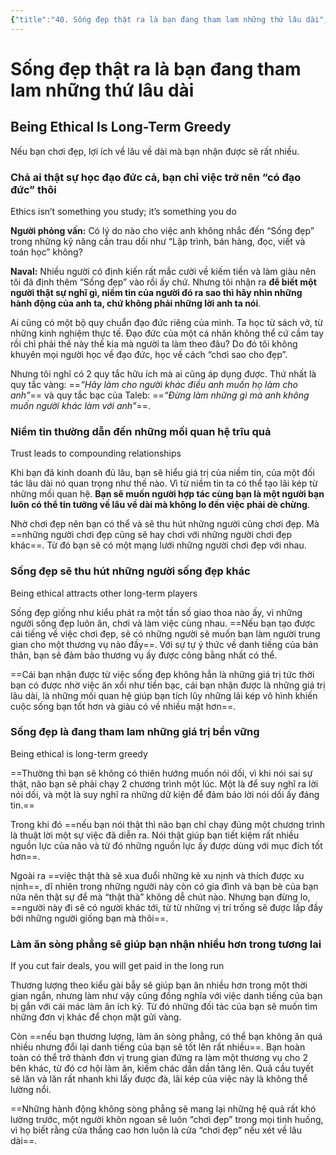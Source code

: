 ```yaml
---
{"title":"40. Sống đẹp thật ra là bạn đang tham lam những thứ lâu dài","author":["Naval Ravikant"],"type":"chapter","category":"finance","related":["[[💸 Làm giàu không cần may mắn]]"],"word-count":1024,"dg-publish":true,"dg-hide":true,"tags":["publish","Naval-Ravikant","finance","rich"],"deck":"Everything::Knowledge","anki tags":"knowledge","permalink":"/40-song-dep-that-ra-la-ban-dang-tham-lam-nhung-thu-lau-dai/","hide":true,"dgPassFrontmatter":true}
---
```


# Sống đẹp thật ra là bạn đang tham lam những thứ lâu dài
## Being Ethical Is Long-Term Greedy  

Nếu bạn chơi đẹp, lợi ích về lâu về dài mà bạn nhận được sẽ rất nhiều.

### Chả ai thật sự học đạo đức cả, bạn chỉ việc trở nên “có đạo đức” thôi
Ethics isn’t something you study; it’s something you do

**Người phỏng vấn:** Có lý do nào cho việc anh không nhắc đến “Sống đẹp” trong những kỹ năng cần trau dồi như “Lập trình, bán hàng, đọc, viết và toán học” không?

**Naval:** Nhiều người có định kiến rất mắc cười về kiếm tiền và làm giàu nên tôi đã định thêm “Sống đẹp” vào rồi ấy chứ. Nhưng tôi nhận ra **để biết một người thật sự nghĩ gì, niềm tin của người đó ra sao thì hãy nhìn những hành động của anh ta, chứ không phải những lời anh ta nói**.

Ai cũng có một bộ quy chuẩn đạo đức riêng của mình. Ta học từ sách vở, từ những kinh nghiệm thực tế. Đạo đức của một cá nhân không thể cứ cầm tay rồi chỉ phải thế này thế kia mà người ta làm theo đâu? Do đó tôi không khuyên mọi người học về đạo đức, học về cách “chơi sao cho đẹp”.

Nhưng tôi nghĩ có 2 quy tắc hữu ích mà ai cũng áp dụng được. Thứ nhất là quy tắc vàng: ==*“Hãy làm cho người khác điều anh muốn họ làm cho anh”*== và quy tắc bạc của Taleb: ==*“Đừng làm những gì mà anh không muốn người khác làm với anh”*==.

### Niềm tin thường dẫn đến những mối quan hệ trĩu quả
Trust leads to compounding relationships

Khi bạn đã kinh doanh đủ lâu, bạn sẽ hiểu giá trị của niềm tin, của một đối tác lâu dài nó quan trọng như thế nào. Vì từ niềm tin ta có thể tạo lãi kép từ những mối quan hệ. **Bạn sẽ muốn người hợp tác cùng bạn là một người bạn luôn có thể tin tưởng về lâu về dài mà không lo đến việc phải dè chừng**.

Nhờ chơi đẹp nên bạn có thể và sẽ thu hút những người cũng chơi đẹp. Mà ==những người chơi đẹp cũng sẽ hay chơi với những người chơi đẹp khác==. Từ đó bạn sẽ có một mạng lưới những người chơi đẹp với nhau.

### Sống đẹp sẽ thu hút những người sống đẹp khác
Being ethical attracts other long-term players

Sống đẹp giống như kiểu phát ra một tần số giao thoa nào ấy, vì những người sống đẹp luôn ăn, chơi và làm việc cùng nhau. ==Nếu bạn tạo được cái tiếng về việc chơi đẹp, sẽ có những người sẽ muốn bạn làm người trung gian cho một thương vụ nào đấy==. Với sự tự ý thức về danh tiếng của bản thân, bạn sẽ đảm bảo thương vụ ấy được công bằng nhất có thể.

==Cái bạn nhận được từ việc sống đẹp không hẳn là những giá trị tức thời bạn có được nhờ việc ăn xổi như tiền bạc, cái bạn nhận được là những giá trị lâu dài, là những mối quan hệ giúp bạn tích lũy những lãi kép vô hình khiến cuộc sống bạn tốt hơn và giàu có về nhiều mặt hơn==.

### Sống đẹp là đang tham lam những giá trị bền vững
Being ethical is long-term greedy

==Thường thì bạn sẽ không có thiên hướng muốn nói dối, vì khi nói sai sự thật, não bạn sẽ phải chạy 2 chương trình một lúc. Một là để suy nghĩ ra lời nói dối, và một là suy nghĩ ra những dữ kiện để đảm bảo lời nói dối ấy đáng tin.== 

Trong khi đó ==nếu bạn nói thật thì não bạn chỉ chạy đúng một chương trình là thuật lời một sự việc đã diễn ra. Nói thật giúp bạn tiết kiệm rất nhiều nguồn lực của não và từ đó những nguồn lực ấy được dùng với mục đích tốt hơn==.

Ngoài ra ==việc thật thà sẽ xua đuổi những kẻ xu nịnh và thích được xu nịnh==, dĩ nhiên trong những người này còn có gia đình và bạn bè của bạn nữa nên thật sự để mà “thật thà” không dễ chút nào. Nhưng bạn đừng lo, ==người này đi sẽ có người khác tới, từ từ những vị trí trống sẽ được lấp đầy bởi những người giống bạn mà thôi==.

### Làm ăn sòng phẳng sẽ giúp bạn nhận nhiều hơn trong tương lai
If you cut fair deals, you will get paid in the long run

Thương lượng theo kiểu gài bẫy sẽ giúp bạn ăn nhiều hơn trong một thời gian ngắn, nhưng làm như vậy cũng đồng nghĩa với việc danh tiếng của bạn bị gắn với cái mác làm ăn ích kỷ. Từ đó những đối tác của bạn sẽ muốn tìm những đơn vị khác để chọn mặt gửi vàng.

Còn ==nếu bạn thương lượng, làm ăn sòng phẳng, có thể bạn không ăn quá nhiều nhưng đổi lại danh tiếng của bạn sẽ tốt lên rất nhiều==. Bạn hoàn toàn có thể trở thành đơn vị trung gian đứng ra làm một thương vụ cho 2 bên khác, từ đó cơ hội làm ăn, kiếm chác dần dần tăng lên. Quả cầu tuyết sẽ lăn và lăn rất nhanh khi lấy được đà, lãi kép của việc này là không thể lường nổi.

==Những hành động không sòng phẳng sẽ mang lại những hệ quả rất khó lường trước, một người khôn ngoan sẽ luôn “chơi đẹp” trong mọi tình huống, vì họ biết rằng cửa thắng cao hơn luôn là cửa “chơi đẹp” nếu xét về lâu dài==.